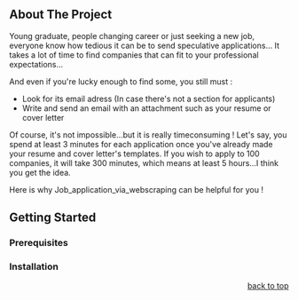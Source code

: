 
<!-- ABOUT THE PROJECT -->
## About The Project

Young graduate, people changing career or just seeking a new job, everyone know how tedious it can be to send speculative applications...
It takes a lot of time to find companies that can fit to your professional expectations...

And even if you're lucky enough to find some, you still must :
* Look for its email adress (In case there's not a section for applicants)
* Write and send an email with an attachment such as your resume or cover letter

Of course, it's not impossible...but it is really timeconsuming ! 
Let's say, you spend at least 3 minutes for each application once you've already made your resume and cover letter's templates.
If you wish to apply to 100 companies, it will take 300 minutes, which means at least 5 hours...I think you get the idea.

Here is why Job_application_via_webscraping can be helpful for you !


## Getting Started



### Prerequisites



### Installation


<p align="right"><a href="#top">back to top</a></p>
